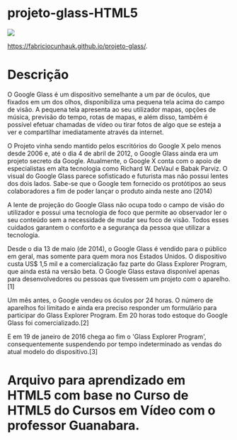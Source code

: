 # projeto-glass-HTML5

![](https://encrypted-tbn0.gstatic.com/images?q=tbn%3AANd9GcSF7RhxH4VlfuWUby0UQbuvr23ieQWW2wVjjw&usqp=CAU)


https://fabriciocunhauk.github.io/projeto-glass/.

# Descrição

O Google Glass é um dispositivo semelhante a um par de óculos, que fixados em um dos olhos, disponibiliza uma pequena tela acima do campo de visão. A pequena tela apresenta ao seu utilizador mapas, opções de música, previsão do tempo, rotas de mapas, e além disso, também é possível efetuar chamadas de vídeo ou tirar fotos de algo que se esteja a ver e compartilhar imediatamente através da internet.

O Projeto vinha sendo mantido pelos escritórios do Google X pelo menos desde 2006 e, até o dia 4 de abril de 2012, o Google Glass ainda era um projeto secreto da Google. Atualmente, o Google X conta com o apoio de especialistas em alta tecnologia como Richard W. DeVaul e Babak Parviz. O visual do Google Glass parece sofisticado e futurista mas não possui lentes dos dois lados. Sabe-se que o Google tem fornecido os protótipos ao seus colaboradores a fim de poder lançar o produto ainda neste ano (2014)

A lente de projeção do Google Glass não ocupa todo o campo de visão do utilizador e possui uma tecnologia de foco que permite ao observador ler o seu conteúdo sem a necessidade de mudar seu foco de visão. Todos esses cuidados garantem o conforto e a segurança da pessoa que utilizar a tecnologia.

Desde o dia 13 de maio (de 2014), o Google Glass é vendido para o público em geral, mas somente para quem mora nos Estados Unidos. O dispositivo custa US$ 1,5 mil e a comercialização faz parte do Glass Explorer Program, que ainda está na versão beta. O Google Glass estava disponível apenas para desenvolvedores ou pessoas que tivessem um projeto com o aparelho. [1]

Um mês antes, o Google vendeu os óculos por 24 horas. O número de aparelhos foi limitado e ainda era preciso responder um formulário para participar do Glass Explorer Program. Em 20 horas todo estoque do Google Glass foi comercializado.[2]

E em 19 de janeiro de 2016 chega ao fim o 'Glass Explorer Program', consequentemente suspendendo por tempo indeterminado as vendas do atual modelo do dispositivo.[3]

# Arquivo para aprendizado em HTML5 com base no Curso de HTML5 do Cursos em Vídeo com o professor Guanabara.
